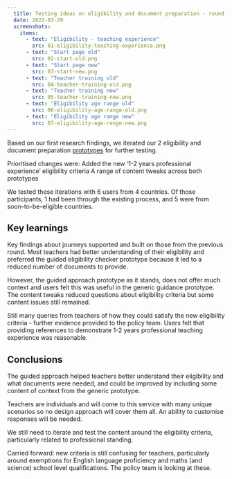 ```yaml
---
  title: Testing ideas on eligibility and document preparation - round 2
  date: 2022-03-29
  screenshots:
    items:
      - text: "Eligibility - teaching experience"
        src: 01-eligibility-teaching-experience.png
      - text: "Start page old"
        src: 02-start-old.png
      - text: "Start page new"
        src: 03-start-new.png
      - text: "Teacher training old"
        src: 04-teacher-training-old.png
      - text: "Teacher training new"
        src: 05-teacher-training-new.png
      - text: "Eligibility age range old"
        src: 06-eligibility-age-range-old.png
      - text: "Eligibility age range new"
        src: 07-eligibility-age-range-new.png
---
```


Based on our first research findings, we iterated our 2 eligibility and document preparation [prototypes](../eligibility-document-preparation/) for further testing.

Prioritised changes were:
Added the new ‘1-2 years professional experience’ eligibility criteria
A range of content tweaks across both prototypes

We tested these iterations with 6 users from 4 countries. Of those participants, 1 had been through the existing process, and 5 were from soon-to-be-eligible countries.

## Key learnings

Key findings about journeys supported and built on those from the previous round. Most teachers had better understanding of their eligibility and preferred the guided eligibility checker prototype because it led to a reduced number of documents to provide.

However, the guided approach prototype as it stands, does not offer much context and users felt this was useful in the generic guidance prototype.
The content tweaks reduced questions about eligibility criteria but some content issues still remained.

Still many queries from teachers of how they could satisfy the new eligibility criteria - further evidence provided to the policy team.
Users felt that providing references to demonstrate 1-2 years professional teaching experience was reasonable.

## Conclusions

The guided approach helped teachers better understand their eligibility and what documents were needed, and could be improved by including some content of context from the generic prototype.

Teachers are individuals and will come to this service with many unique scenarios so no design approach will cover them all. An ability to customise responses will be needed.

We still need to iterate and test the content around the eligibility criteria, particularly related to professional standing.

Carried forward: new criteria is still confusing for teachers, particularly around exemptions for English language proficiency and maths (and science) school level qualifications. The policy team is looking at these.

